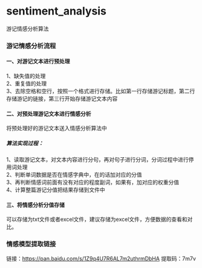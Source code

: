 # sentiment_analysis
游记情感分析算法

### 游记情感分析流程

#### 一、对游记文本进行预处理
1、缺失值的处理<br>
2、重复值的处理<br>
3、去除空格和空行，按照一个格式进行存储。比如第一行存储游记标题，第二行存储游记的链接，第三行开始存储游记文本内容<br>

#### 二、对预处理游记文本进行情感分析
将预处理好的游记文本送入情感分析算法中<br>
##### 算法实现过程：
1、读取游记文本，对文本内容进行分句，再对句子进行分词，分词过程中进行停用词处理<br>
2、判断单词数据是否在情感字典中，在的话加对应的分值<br>
3、再判断情感词前面有没有对应的程度副词，如果有，加对应的权重分值<br>
4、计算整篇游记分值把结果存储到文件中

#### 三、将情感分析分值存储
可以存储为txt文件或者excel文件，建议存储为excel文件，方便数据的查看和对比。

### 情感模型提取链接
链接：https://pan.baidu.com/s/1Z9q4U7R6AL7m2uthrmDbHA
提取码：7m7v 

